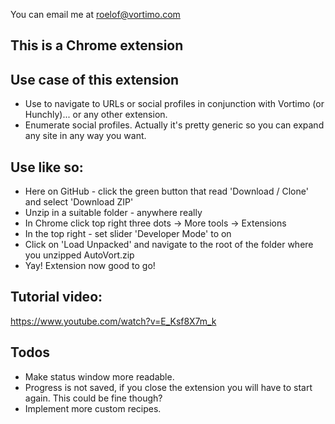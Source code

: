 You can email me at roelof@vortimo.com 
## This is a Chrome extension

## Use case of this extension
* Use to navigate to URLs or social profiles in conjunction with Vortimo (or Hunchly)... or any other extension.
* Enumerate social profiles. Actually it's pretty generic so you can expand any site in any way you want.
## Use like so:
* Here on GitHub - click the green button that read 'Download / Clone' and select 'Download ZIP'
* Unzip in a suitable folder - anywhere really
* In Chrome click top right three dots -> More tools -> Extensions
* In the top right - set slider 'Developer Mode' to on
* Click on 'Load Unpacked' and navigate to the root of the folder where you unzipped AutoVort.zip
* Yay! Extension now good to go!

## Tutorial video:
https://www.youtube.com/watch?v=E_Ksf8X7m_k

## Todos
* Make status window more readable.
* Progress is not saved, if you close the extension you will have to start again. This could be fine though?
* Implement more custom recipes.
